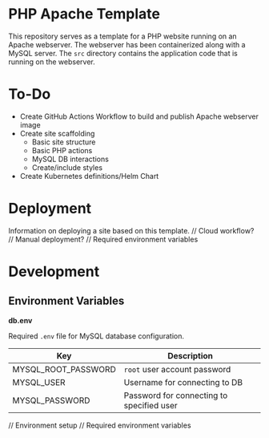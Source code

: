 # PHP Apache Template
This repository serves as a template for a PHP website running on an Apache webserver. The webserver has been containerized along with a MySQL server. The `src` directory contains the application code that is running on the webserver.

# To-Do
- Create GitHub Actions Workflow to build and publish Apache webserver image
- Create site scaffolding
    - Basic site structure
    - Basic PHP actions
    - MySQL DB interactions
    - Create/include styles
- Create Kubernetes definitions/Helm Chart

# Deployment
Information on deploying a site based on this template.
// Cloud workflow?
// Manual deployment?
// Required environment variables

# Development
## Environment Variables

**db.env**

Required `.env` file for MySQL database configuration.

| Key | Description |
| --- | ----------- |
| MYSQL_ROOT_PASSWORD | `root` user account password |
| MYSQL_USER | Username for connecting to DB |
| MYSQL_PASSWORD | Password for connecting to specified user |

// Environment setup
// Required environment variables
